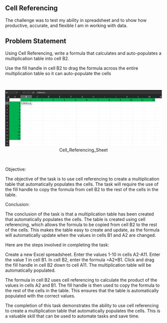 ## Cell Referencing
The challenge was to test my ability in spreadsheet and to show how productive, accurate, and flexible I am in working with data.

## Problem Statement
Using Cell Referencing, write a formula that calculates and auto-populates a multiplication table into cell B2.

Use the fill handle in cell B2 to drag the formula across the entire multiplication table so it can auto-populate the cells

<br>

<p align="center">
  <img src="Level_1_DASL1_Image.jpg">
  <br>Cell_Referencing_Sheet
</p>

<br>

Objective:

The objective of the task is to use cell referencing to create a multiplication table that automatically populates the cells. The task will require the use of the fill handle to copy the formula from cell B2 to the rest of the cells in the table.

Conclusion:

The conclusion of the task is that a multiplication table has been created that automatically populates the cells. The table is created using cell referencing, which allows the formula to be copied from cell B2 to the rest of the cells. This makes the table easy to create and update, as the formula will automatically update when the values in cells B1 and A2 are changed.

Here are the steps involved in completing the task:

Create a new Excel spreadsheet.
Enter the values 1-10 in cells A2-A11.
Enter the value 1 in cell B1.
In cell B2, enter the formula =A2*B1.
Click and drag the fill handle in cell B2 down to cell A11.
The multiplication table will be automatically populated.

The formula in cell B2 uses cell referencing to calculate the product of the values in cells A2 and B1. The fill handle is then used to copy the formula to the rest of the cells in the table. This ensures that the table is automatically populated with the correct values.

The completion of this task demonstrates the ability to use cell referencing to create a multiplication table that automatically populates the cells. This is a valuable skill that can be used to automate tasks and save time.
